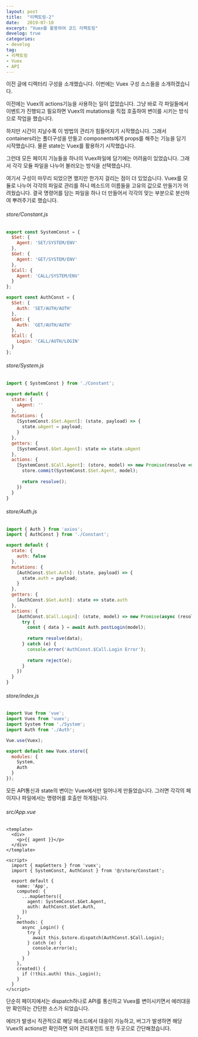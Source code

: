 ```yaml
---
layout: post
title:  "리펙토링-2"
date:   2019-07-10
excerpt: "Vuex를 활용하여 코드 리펙토링"
develog: true
categories:
- develog
tag:
- 리펙토링
- Vuex
- API
---
```


이전 글에 디렉터리 구성을 소개했습니다. 이번에는 Vuex 구성 소스들을 소개하겠습니다.

이전에는 Vuex의 actions기능을 사용하는 일이 없었습니다. 그냥 바로 각 파일들에서 이벤트가 진행되고 필요하면 Vuex의 mutations을 직접 호출하여 변이를 시키는 방식으로 작업을 했습니다.

하지만 시간이 지날수록 이 방법의 관리가 힘들어지기 시작했습니다. 그래서 containers라는 폴더구성을 만들고 components에게 props를 해주는 기능을 담기 시작했습니다. 물론 state는 Vuex를 활용하기 시작했습니다.

그런데 모든 페이지 기능들을 하나의 Vuex파일에 담기에는 어려움이 있었습니다. 그래서 각각 모듈 파일을 나누어 불러오는 방식을 선택했습니다.

여기서 구성이 마무리 되었으면 했지만 한가지 걸리는 점이 더 있었습니다. Vuex를 모듈로 나누어 각각의 파일로 관리를 하니 메소드의 이름들을 고유의 값으로 만들기가 어려웠습니다. 결국 명령어를 담는 파일을 하나 더 만들어서 각각의 맞는 부분으로 분산하여 뿌려주기로 했습니다.

###### store/Constant.js
```javascript
export const SystemConst = {
  $Set: {
    Agent: 'SET/SYSTEM/ENV'
  },
  $Get: {
    Agent: 'GET/SYSTEM/ENV'
  },
  $Call: {
    Agent: 'CALL/SYSTEM/ENV'
  }
};

export const AuthConst = {
  $Set: {
    Auth: 'SET/AUTH/AUTH'
  },
  $Get: {
    Auth: 'GET/AUTH/AUTH'
  },
  $Call: {
    Login: 'CALL/AUTH/LOGIN'
  }
};
```

###### store/System.js
```javascript
import { SystemConst } from './Constant';

export default {
  state: {
    uAgent: ''
  },
  mutations: {
    [SystemConst.$Set.Agent]: (state, payload) => {
      state.uAgent = payload;
    }
  },
  getters: {
    [SystemConst.$Get.Agent]: state => state.uAgent
  },
  actions: {
    [SystemConst.$Call.Agent]: (store, model) => new Promise(resolve => {
      store.commit(SystemConst.$Set.Agent, model);
      
      return resolve();
    })
  }
}
```

###### store/Auth.js
```javascript
import { Auth } from 'axios';
import { AuthConst } from './Constant';

export default {
  state: {
    auth: false
  },
  mutations: {
    [AuthConst.$Set.Auth]: (state, payload) => {
      state.auth = payload;
    }
  },
  getters: {
    [AuthConst.$Get.Auth]: state => state.auth
  },
  actions: {
    [AuthConst.$Call.Login]: (state, model) => new Promise(async (resolve, reject) => {
      try {
        const { data } = await Auth.postLogin(model);
        
        return resolve(data);
      } catch (e) {
        console.error('AuthConst.$Call.Login Error');
        
        return reject(e);
      }
    })
  }
}
```

###### store/index.js
```javascript
import Vue from 'vue';
import Vuex from 'vuex';
import System from './System';
import Auth from './Auth';

Vue.use(Vuex);

export default new Vuex.store({
  modules: {
    System,
    Auth
  }
});
```

모든 API통신과 state의 변이는 Vuex에서만 일어나게 만들었습니다. 그러면 각각의 페이지나 파일에서는 명령어를 호출만 하게됩니다.

###### src/App.vue
```vue
<template>
  <div>
    <p>{{ agent }}</p>
  </div>
</template>

<script>
  import { mapGetters } from 'vuex';
  import { SystemConst, AuthConst } from '@/store/Constant';

  export default {
    name: 'App',
    computed: {
      ...mapGetters({
        agent: SystemConst.$Get.Agent,
        auth: AuthConst.$Get.Auth,
      })
    },
    methods: {
      async _Login() {
        try {
          await this.$store.dispatch(AuthConst.$Call.Login); 
        } catch (e) {
          console.error(e);
        }
      }
    },
    created() {
      if (!this.auth) this._Login();
    }
  }
</script>
```

단순히 페이지에서는 dispatch하나로 API를 통신하고 Vuex를 변이시키면서 에러대응만 확인하는 간단한 소스가 되었습니다.

에러가 발생시 직관적으로 해당 메소드에서 대응이 가능하고, 버그가 발생하면 해당 Vuex의 actions만 확인하면 되어 관리포인트 또한 두곳으로 간단해졌습니다.
